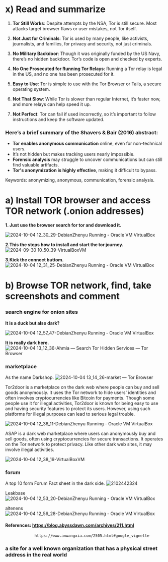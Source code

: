 # x) Read and summarize

1. **Tor Still Works**: Despite attempts by the NSA, Tor is still secure. Most attacks target browser flaws or user mistakes, not Tor itself.

2. **Not Just for Criminals**: Tor is used by many people, like activists, journalists, and families, for privacy and security, not just criminals.

3. **No Military Backdoor**: Though it was originally funded by the US Navy, there’s no hidden backdoor. Tor’s code is open and checked by experts.

4. **No One Prosecuted for Running Tor Relays**: Running a Tor relay is legal in the US, and no one has been prosecuted for it.

5. **Easy to Use**: Tor is simple to use with the Tor Browser or Tails, a secure operating system.

6. **Not That Slow**: While Tor is slower than regular Internet, it’s faster now, and more relays can help speed it up.

7. **Not Perfect**: Tor can fail if used incorrectly, so it’s important to follow instructions and keep the software updated. 

### Here’s a brief summary of the **Shavers & Bair (2016) abstract**:

- **Tor enables anonymous communication** online, even for non-technical users.
- It’s not hidden but makes tracking users nearly impossible.
- **Forensic analysis** may struggle to uncover communications but can still find valuable artifacts.
- **Tor's anonymization is highly effective**, making it difficult to bypass. 

Keywords: anonymizing, anonymous, communication, forensic analysis.

# a) Install TOR browser and access TOR network (.onion addresses)

**1. Just use the browser search for tor and download it.**

![2024-10-04 12_30_29-DebianZhenyu  Running  - Oracle VM VirtualBox](https://github.com/user-attachments/assets/ed0069c5-0432-462e-8a71-7a3f0e605f3b)

**2.This the steps how to install and start the tor journey.**
![2024-09-30 10_50_39-VirtualBoxVM](https://github.com/user-attachments/assets/941d8c72-ee8d-481d-8cda-270da6f9685f)

**3.Kick the connect buttom.**
![2024-10-04 12_31_25-DebianZhenyu  Running  - Oracle VM VirtualBox](https://github.com/user-attachments/assets/139739a1-b3fe-4fb3-97db-eb310936b42a)


# b) Browse TOR network, find, take screenshots and comment

### search engine for onion sites
**It is a duck but also dark?**

![2024-10-04 12_57_47-DebianZhenyu  Running  - Oracle VM VirtualBox](https://github.com/user-attachments/assets/135513ca-acb5-4e38-8c9a-ac9366da6a0a)

**It is really dark here.**
![2024-10-04 13_12_36-Ahmia — Search Tor Hidden Services — Tor Browser](https://github.com/user-attachments/assets/29c43ce4-9ef4-47e4-a158-d51d87df3247)

### marketplace

As the name Darkshop.
![2024-10-04 13_14_26-market — Tor Browser](https://github.com/user-attachments/assets/9822a619-5746-4492-9e0e-2ea74cd9cdf3)

Tor2door is a marketplace on the dark web where people can buy and sell goods anonymously. It uses the Tor network to hide users' identities and often involves cryptocurrencies like Bitcoin for payments. Though some people use it for illegal activities, Tor2door is known for being easy to use and having security features to protect its users. However, using such platforms for illegal purposes can lead to serious legal trouble.

![2024-10-04 12_36_11-DebianZhenyu  Running  - Oracle VM VirtualBox](https://github.com/user-attachments/assets/d95412f0-e27f-4e8a-abef-9a6336c17d16)

ASAP is a dark web marketplace where users can anonymously buy and sell goods, often using cryptocurrencies for secure transactions. It operates on the Tor network to protect privacy. Like other dark web sites, it may involve illegal activities.

![2024-10-04 12_38_19-VirtualBoxVM](https://github.com/user-attachments/assets/190beba7-ac01-4649-bc22-c05e362fc7e9)

### forum

A top 10 form Forum Fact sheet in the dark side.
![2102442324](https://github.com/user-attachments/assets/88addfb1-e5ab-4420-8f23-c244dbc01c61)

Leakbase
![2024-10-04 12_53_20-DebianZhenyu  Running  - Oracle VM VirtualBox](https://github.com/user-attachments/assets/2abd0945-77ff-424c-8be0-3075e8ae4abf)

altenens
![2024-10-04 12_56_28-DebianZhenyu  Running  - Oracle VM VirtualBox](https://github.com/user-attachments/assets/f4415603-2884-472b-b364-13fa7472825d)


#### References: https://blog.abyssdawn.com/archives/211.html
                 https://www.anwangxia.com/2505.html#google_vignette







### a site for a well known organization that has a physical street address in the real world


